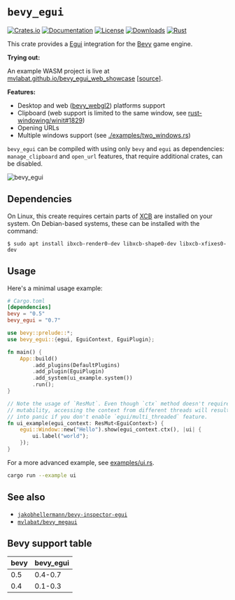 # `bevy_egui`

[![Crates.io](https://img.shields.io/crates/v/bevy_egui.svg)](https://crates.io/crates/bevy_egui)
[![Documentation](https://docs.rs/bevy_egui/badge.svg)](https://docs.rs/bevy_egui)
[![License](https://img.shields.io/badge/license-MIT-blue.svg)](https://github.com/bevyengine/bevy/blob/master/LICENSE)
[![Downloads](https://img.shields.io/crates/d/bevy_egui.svg)](https://crates.io/crates/bevy_egui)
[![Rust](https://github.com/mvlabat/bevy_egui/workflows/CI/badge.svg)](https://github.com/mvlabat/bevy_egui/actions)

This crate provides a [Egui](https://github.com/emilk/egui) integration for the [Bevy](https://github.com/bevyengine/bevy) game engine.

**Trying out:**

An example WASM project is live at [mvlabat.github.io/bevy_egui_web_showcase](https://mvlabat.github.io/bevy_egui_web_showcase/index.html) [[source](https://github.com/mvlabat/bevy_egui_web_showcase)].

**Features:**
- Desktop and web ([bevy_webgl2](https://github.com/mrk-its/bevy_webgl2)) platforms support
- Clipboard (web support is limited to the same window, see [rust-windowing/winit#1829](https://github.com/rust-windowing/winit/issues/1829))
- Opening URLs
- Multiple windows support (see [./examples/two_windows.rs](./examples/two_windows.rs))

`bevy_egui` can be compiled with using only `bevy` and `egui` as dependencies: `manage_clipboard` and `open_url` features,
that require additional crates, can be disabled.

![bevy_egui](bevy_egui.png)

## Dependencies

On Linux, this create requires certain parts of [XCB](https://xcb.freedesktop.org/) are installed on your system. On Debian-based systems, these can be installed with the command:

```
$ sudo apt install ibxcb-render0-dev libxcb-shape0-dev libxcb-xfixes0-dev
```

## Usage

Here's a minimal usage example:
```toml
# Cargo.toml
[dependencies]
bevy = "0.5"
bevy_egui = "0.7"
```

```rust
use bevy::prelude::*;
use bevy_egui::{egui, EguiContext, EguiPlugin};

fn main() {
    App::build()
        .add_plugins(DefaultPlugins)
        .add_plugin(EguiPlugin)
        .add_system(ui_example.system())
        .run();
}

// Note the usage of `ResMut`. Even though `ctx` method doesn't require
// mutability, accessing the context from different threads will result
// into panic if you don't enable `egui/multi_threaded` feature.
fn ui_example(egui_context: ResMut<EguiContext>) {
    egui::Window::new("Hello").show(egui_context.ctx(), |ui| {
        ui.label("world");
    });
}
```

For a more advanced example, see [examples/ui.rs](examples/ui.rs).

```bash
cargo run --example ui
```

## See also

- [`jakobhellermann/bevy-inspector-egui`](https://github.com/jakobhellermann/bevy-inspector-egui)
- [`mvlabat/bevy_megaui`](https://github.com/mvlabat/bevy_megaui)

## Bevy support table

|bevy|bevy_egui|
|---|---|
|0.5|0.4-0.7|
|0.4|0.1-0.3|
